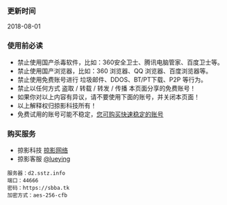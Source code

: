 ### 更新时间
2018-08-01
### 使用前必读
* 禁止使用国产杀毒软件，比如：360安全卫士、腾讯电脑管家、百度卫士等。
* 禁止使用国产浏览器，比如：360 浏览器、QQ 浏览器、百度浏览器等。
* 禁止使用免费账号进行 垃圾邮件、DDOS、BT/PT下载、P2P 等行为。
* 禁止以任何方式 盗取 / 转载 / 转发 / 传播 本页面分享的免费账号！
* 如果你对以上内容有异议，请不要使用下面的账号，并关闭本页面！
* 以上解释权归掠影科技所有！
* 免费试用的账号可能不稳定，[您可购买快速稳定的账号](https://sbba.tk)

### 购买服务
- 掠影科技 [掠影网络](https://sbba.tk)
- 掠影客服 [@lueying](https://t.me/lueying) 

```
服务器：d2.sstz.info
端口：44666
密码：https://sbba.tk
加密方式：aes-256-cfb
```
